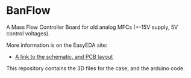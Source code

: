 # BanFlow
A Mass Flow Controller Board for old analog MFCs (+-15V supply, 5V control voltages).

More information is on the EasyEDA site:
* [A link to the schematic, and PCB layout](https://easyeda.com/m.bannerman/banflow)

This repository contains the 3D files for the case, and the arduino code.
